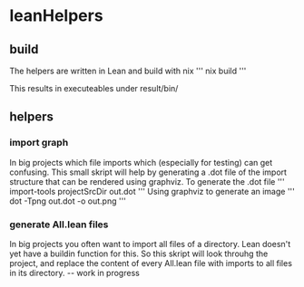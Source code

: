 # leanHelpers

## build
The helpers are written in Lean and build with nix
'''
nix build
'''

This results in executeables under result/bin/

## helpers

### import graph
In big projects which file imports which (especially for testing) can get confusing. This small skript will help by generating a .dot file of the import structure that can be rendered using graphviz.
To generate the .dot file
'''
import-tools projectSrcDir out.dot
'''
Using graphviz to generate an image
'''
dot -Tpng out.dot -o out.png
'''

### generate All.lean files
In big projects you often want to import all files of a directory. Lean doesn't yet have a buildin function for this. 
So this skript will look throuhg the project, and replace the content of every All.lean file with imports to all files in its directory.
-- work in progress